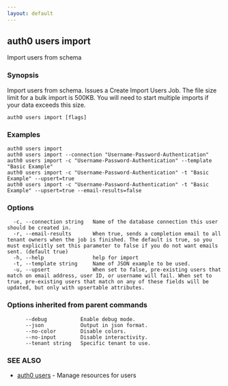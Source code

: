 ```yaml
---
layout: default
---
```

## auth0 users import

Import users from schema

### Synopsis

Import users from schema. Issues a Create Import Users Job. 
The file size limit for a bulk import is 500KB. You will need to start multiple imports if your data exceeds this size.

```
auth0 users import [flags]
```

### Examples

```
auth0 users import
auth0 users import --connection "Username-Password-Authentication"
auth0 users import -c "Username-Password-Authentication" --template "Basic Example"
auth0 users import -c "Username-Password-Authentication" -t "Basic Example" --upsert=true
auth0 users import -c "Username-Password-Authentication" -t "Basic Example" --upsert=true --email-results=false
```

### Options

```
  -c, --connection string   Name of the database connection this user should be created in.
  -r, --email-results       When true, sends a completion email to all tenant owners when the job is finished. The default is true, so you must explicitly set this parameter to false if you do not want emails sent. (default true)
  -h, --help                help for import
  -t, --template string     Name of JSON example to be used.
  -u, --upsert              When set to false, pre-existing users that match on email address, user ID, or username will fail. When set to true, pre-existing users that match on any of these fields will be updated, but only with upsertable attributes.
```

### Options inherited from parent commands

```
      --debug           Enable debug mode.
      --json            Output in json format.
      --no-color        Disable colors.
      --no-input        Disable interactivity.
      --tenant string   Specific tenant to use.
```

### SEE ALSO

* [auth0 users](auth0_users.md)	 - Manage resources for users


